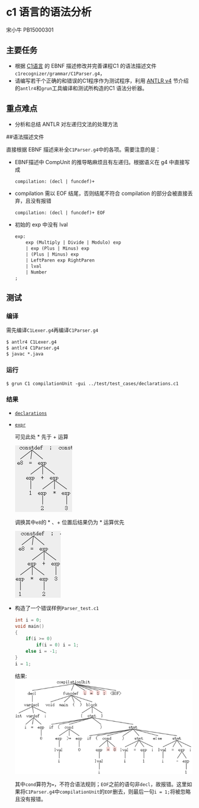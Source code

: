 # c1 语言的语法分析

宋小牛 PB15000301

## 主要任务

* 根据 [C1语言](https://clarazhang.gitbooks.io/compiler-f2017/content/parser.html#c1-语言说明) 的 EBNF 描述修改并完善课程C1 的语法描述文件`c1recognizer/grammar/C1Parser.g4`，
* 请编写若干个正确的和错误的C1程序作为测试程序，利用 [ANTLR v4](https://clarazhang.gitbooks.io/compiler-f2017/content/parser.html#antlr-v4-的使用) 节介绍的`antlr4`和`grun`工具编译和测试所构造的C1 语法分析器。

## 重点难点

* 分析和总结 ANTLR 对左递归文法的处理方法

##语法描述文件

直接根据 EBNF 描述来补全`C1Parser.g4`中的各项。需要注意的是：

* EBNF描述中 CompUnit 的推导略麻烦且有左递归。根据语义在 g4 中直接写成

  ```
  compilation: (decl | funcdef)+
  ```

* compilation 需以 EOF 结尾，否则结尾不符合 compilation 的部分会被直接丢弃，且没有报错

  ```
  compilation: (decl | funcdef)+ EOF
  ```

* 初始的 exp 中没有 lval

  ```
  exp:
      exp (Multiply | Divide | Modulo) exp
      | exp (Plus | Minus) exp
      | (Plus | Minus) exp
      | LeftParen exp RightParen
      | lval
      | Number
  ;
  ```

## 测试

### 编译

需先编译`C1Lexer.g4`再编译`C1Parser.g4`

```shell
$ antlr4 C1Lexer.g4
$ antlr4 C1Parser.g4
$ javac *.java
```

### 运行

```shell
$ grun C1 compilationUnit -gui ../test/test_cases/declarations.c1
```

### 结果

* [`declarations`](declarations.png)

* [`expr`](expr.png)

  可见此处 * 先于 + 运算

  ![](expr_before.png)

  调换其中`e8`的 * 、+ 位置后结果仍为 * 运算优先

  ![](expr_after.png)

* 构造了一个错误样例`Parser_test.c1`

  ```c
  int i = 0;
  void main()
  {
      if(i >= 0) 
          if(i = 0) i = 1;
      else i = -1;
  }
  i = 1;
  ```

  结果:![](unit_stmt.png)

  其中`cond`算符为`=`，不符合语法规则；`EOF`之前的语句非`decl`，故报错。这里如果将`C1Parser.g4`中`compilationUnit`的`EOF`删去，则最后一句`i = 1;`将被忽略且没有报错。
